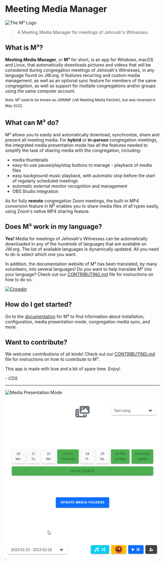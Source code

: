 # Meeting Media Manager

<img src='https://github.com/sircharlo/meeting-media-manager/raw/master/build/icons/icon.png?raw=true' alt='The M³ Logo' style='max-height: 20vh' />

> A Meeting Media Manager for meetings of Jehovah's Witnesses.

## What is M³?

**Meeting Media Manager**, or **M³** for short, is an app for Windows, macOS and Linux, that automatically downloads pictures and videos that will be considered during congregation meetings of Jehovah's Witnesses, in any language found on JW.org. It features recurring and custom media management, as well as an optional sync feature for members of the same congregation, as well as support for multiple congregations and/or groups using the same computer account.

<sup>Note: M³ used to be known as JWMMF (JW Meeting Media Fetcher), but was renamed in May 2022.</sup>

## What can M³ do?

M³ allows you to easily and automatically download, synchronize, share and present all meeting media.
For **hybrid** or **in-person** congregation meetings, the integrated media presentation mode has all the features needed to simplify the task of sharing media with the congregation, including:

- media thumbnails
- easy-to-use pause/play/stop buttons to manage - playback of media files
- easy background music playback, with automatic stop before the start of regularly scheduled meetings
- automatic external monitor recognition and management
- OBS Studio integration

As for fully **remote** congregation Zoom meetings, the built-in MP4 conversion feature in M³ enables you to share media files of all types easily, using Zoom's native MP4 sharing feature.

## Does M³ work in my language?

**Yes!** Media for meetings of Jehovah's Witnesses can be automatically downloaded in any of the hundreds of languages that are available on JW.org. The list of available languages is dynamically updated. All you need to do is select which one you want.

In addition, the documentation website of M³ has been translated, by many volunteers, into several languages! Do you want to help translate M³ into your language? Check out our [CONTRIBUTING.md](CONTRIBUTING.md) file for instructions on how to do so.

[![Crowdin](https://badges.crowdin.net/meeting-media-manager/localized.svg)](https://crowdin.com/project/meeting-media-manager)

## How do I get started?

Go to the [documentation](https://sircharlo.github.io/meeting-media-manager/) for M³ to find information about installation, configuration, media presentation mode, congregation media sync, and more.

## Want to contribute?

We welcome contributions of all kinds! Check out our [CONTRIBUTING.md](CONTRIBUTING.md) file for instructions on how to contribute to M³.

This app is made with love and a bit of spare time.
Enjoy!

<!-- markdownlint-disable-next-line -->
*- COS*

___

![Media Presentation Mode](./assets/img/present/standby-mode.png)

![Media Sync in progress](./assets/img/main/update-folders.gif)
